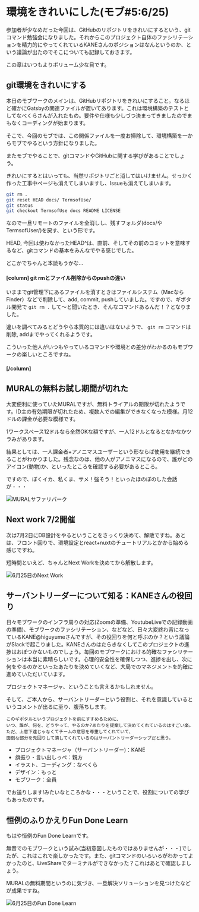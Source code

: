# 環境をきれいにした(モブ#5:6/25)

参加者が少なめだった今回は、GitHubのリポジトリをきれいにするという、gitコマンド勉強会になりました。それからこのプロジェクト自体のファシリテーションを精力的にやってくれているKANEさんのポジションはなんというのか、という議論が出たのでそこについても記録しておきます。

この章はいつもよりボリューム少な目です。

## git環境をきれいにする
本日のモブワークのメインは、GitHubリポジトリをきれいにすること。なるほど確かにGatsbyの関連ファイルが置いてあります。これは環境構築のテストとしてなべくらさんが入れたもの。要件や仕様も少しづつ決まってきましたのでまもなくコーディングが始まります。

そこで、今回のモブでは、この関係ファイルを一度お掃除して、環境構築を一からモブでやるという方針になりました。

またモブでやることで、gitコマンドやGitHubに関する学びがあることでしょう。

きれいにするとはいっても、当然リポジトリごと消してはいけません。せっかく作った工事中ページも消えてしまいますし、Issueも消えてしまいます。

```sh
git rm . 
git reset HEAD docs/ TermsofUse/
git status
git checkout TermsofUse docs README LICENSE
```

なので一旦リモートのファイルを全消しし、残すフォルダ(docs/やTermsofUser/)を戻す、という形です。

HEAD, 今回は使わなかったHEAD^は、直前、そしてその前のコミットを意味するなど、gitコマンドの基本をみんなでやる感じでした。

どこかでちゃんと本読もうかな…

#### [column] git rmとファイル削除からのpushの違い

いままでgit管理下にあるファイルを消すときはファイルシステム（MacならFinder）などで削除して、add, commit, pushしていました。ですので、ギポタル開発で `git rm .` して〜と聞いたとき、そんなコマンドあるんだ！？となりました。

違いを調べてみるとどうやら本質的には違いはないようで、 `git rm` コマンドは削除, addまでやってくれるようです。

こういった他人がいつもやっているコマンドや環境との差分がわかるのもモブワークの楽しいところですね。

#### [/column]

## MURALの無料お試し期間が切れた
大変便利に使っていたMURALですが、無料トライアルの期限が切れたようです。ID主の有効期限が切れたため、複数人での編集ができなくなった模様。月12ドルの課金が必要な模様です。

1ワークスペース12ドルなら全然OKな額ですが、一人12ドルとなるとなかなかツラみがあります。

結果としては、一人課金者+アノニマスユーザーという形ならば使用を継続できることがわかりました。残念なのは、他の人がアノニマスになるので、誰がどのアイコン(動物)か、といったところを確認する必要があるところ。

ですので、ぼくイカ、私くま、サメ！強そう！といったほのぼのした会話が・・・

![MURALサファリパーク](chap-mob-0625/safaripark.png?scale=0.5)

## Next work 7/2開催
次は7月2日にDB設計をやるということをさっくり決めて、解散ですね。あとは、フロント回りで、環境設定とreact+nuxtのチュートリアルとかから始める感じですね。

短時間といえど、ちゃんとNext Workを決めてから解散します。

![6月25日のNext Work](chap-mob-0625/0625nextwork.png?scale=0.5)


## サーバントリーダーについて知る：KANEさんの役回り
日々モブワークのインフラ周りの対応(Zoomの準備、YoutubeLiveでの記録動画の準備)、モブワークのファシリテーション、などなど、日々大変終わ背になっているKANE@higuyumeさんですが、その役回りを何と呼ぶのか？という議論がSlackで起こりました。KANEさんのはたらきなくしてこのプロジェクトの進捗はおぼつかないものでしょう。毎回のモブワークにおける的確なファシリテーションは本当に素晴らしいです。心理的安全性を確保しつつ、進捗を出し、次に何をやるのかといったあたりを決めていくなど、大局でのマネジメントを的確に進めていただいています。

プロジェクトマネージャ、ということも言えるかもしれません。

そして、ご本人から、サーバントリーダーという役割と、それを意識しているというコメントが出るに至り、腹落ちします。

```
このギポタルというプロジェクトを前にすすめるために、
いつ、誰が、何を、どうやって、やるのか?あたりを提案して決めてくれているのはすごい楽。
ただ、上意下達じゃなくてチームの意思を尊重してくれていて、
面倒な部分を先回りして潰してくれているのはサーバントリーダーシップだと思う。
```

* プロジェクトマネージャ（サーバントリーダー)：KANE
* 旗振り・言い出しっぺ：親方
* イラスト、コーディング：なべくら
* デザイン：もっと
* モブワーク：全員　

でお送りします!みたいなところかな・・・ということで、役割についての学びもあったのです。

## 恒例のふりかえりFun Done Learn

もはや恒例のFun Done Learnです。

無音でのモブワークという試み(当初意図したものではありませんが・・・)でしたが、これはこれで楽しかったです。また、gitコマンドのいろいろがわかってよかったのと、LiveShareでターミナルができなかった？これはあとで確認しましょう。

MURALの無料期間というのに気づき、一旦解決ソリューションを見つけたなどが成果ですね。

![6月25日のFun Done Learn](chap-mob-0625/0625fundonelearn.png?scale=1.0)